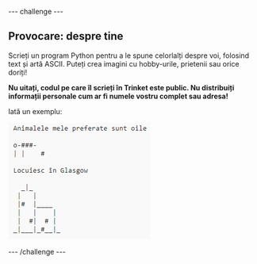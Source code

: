 --- challenge ---

## Provocare: despre tine

Scrieți un program Python pentru a le spune celorlalți despre voi, folosind text și artă ASCII. Puteți crea imagini cu hobby-urile, prietenii sau orice doriți!

**Nu uitați, codul pe care îl scrieți în Trinket este public. Nu distribuiți informații personale cum ar fi numele vostru complet sau adresa!**

Iată un exemplu:

![captură de ecran](images/me-about.png)

--- /challenge ---